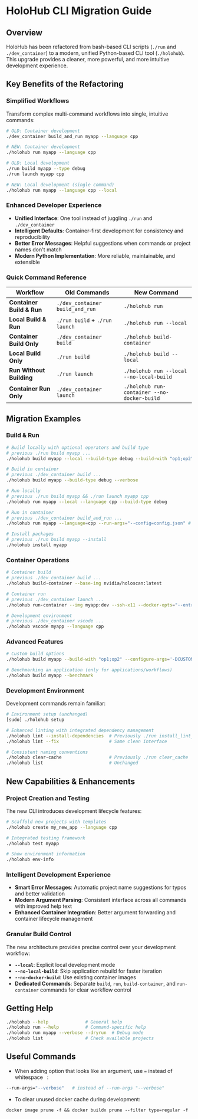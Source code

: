 # HoloHub CLI Migration Guide

## Overview

HoloHub has been refactored from bash-based CLI scripts (`./run` and `./dev_container`) to a modern, unified Python-based CLI tool (`./holohub`). This upgrade provides a cleaner, more powerful, and more intuitive development experience.

## Key Benefits of the Refactoring

### **Simplified Workflows**
Transform complex multi-command workflows into single, intuitive commands:

```bash
# OLD: Container development
./dev_container build_and_run myapp --language cpp

# NEW: Container development
./holohub run myapp --language cpp
```

```bash
# OLD: Local development
./run build myapp --type debug
./run launch myapp cpp

# NEW: Local development (single command)
./holohub run myapp --language cpp --local
```

### **Enhanced Developer Experience**
- **Unified Interface**: One tool instead of juggling `./run` and `./dev_container`
- **Intelligent Defaults**: Container-first development for consistency and reproducibility
- **Better Error Messages**: Helpful suggestions when commands or project names don't match
- **Modern Python Implementation**: More reliable, maintainable, and extensible

### **Quick Command Reference**
| Workflow | Old Commands | New Command |
|----------|-------------|-------------|
| **Container Build & Run** | `./dev_container build_and_run` | `./holohub run` |
| **Local Build & Run** | `./run build` + `./run launch` | `./holohub run --local` |
| **Container Build Only** | `./dev_container build` | `./holohub build-container` |
| **Local Build Only** | `./run build` | `./holohub build --local` |
| **Run Without Building** | `./run launch` | `./holohub run --local --no-local-build` |
| **Container Run Only** | `./dev_container launch` | `./holohub run-container --no-docker-build` |

## Migration Examples

### **Build & Run**
```bash
# Build locally with optional operators and build type
# previous ./run build myapp ...
./holohub build myapp --local --build-type debug --build-with "op1;op2"

# Build in container
# previous ./dev_container build ...
./holohub build myapp --build-type debug --verbose

# Run locally
# previous ./run build myapp && ./run launch myapp cpp
./holohub run myapp --local --language cpp --build-type debug

# Run in container
# previous ./dev_container build_and_run ...
./holohub run myapp --language=cpp --run-args="--config=config.json" # NEW

# Install packages
# previous ./run build myapp --install
./holohub install myapp
```

### **Container Operations**
```bash
# Container build
# previous ./dev_container build ...
./holohub build-container --base-img nvidia/holoscan:latest

# Container run
# previous ./dev_container launch ...
./holohub run-container --img myapp:dev --ssh-x11 --docker-opts="--entrypoint=bash" --no-docker-build

# Development environment
# previous ./dev_container vscode ...
./holohub vscode myapp --language cpp
```

### **Advanced Features**
```bash
# Custom build options
./holohub build myapp --build-with "op1;op2" --configure-args='-DCUSTOM=ON'

# Benchmarking an application (only for applications/workflows)
./holohub build myapp --benchmark
```

###  **Development Environment**

Development commands remain familiar:

```bash
# Environment setup (unchanged)
[sudo] ./holohub setup

# Enhanced linting with integrated dependency management
./holohub lint --install-dependencies  # Previously ./run install_lint_deps
./holohub lint --fix                   # Same clean interface

# Consistent naming conventions
./holohub clear-cache                  # Previously ./run clear_cache
./holohub list                         # Unchanged
```

## New Capabilities & Enhancements

### **Project Creation and Testing**
The new CLI introduces development lifecycle features:

```bash
# Scaffold new projects with templates
./holohub create my_new_app --language cpp

# Integrated testing framework
./holohub test myapp

# Show environment information
./holohub env-info
```

### **Intelligent Development Experience**
- **Smart Error Messages**: Automatic project name suggestions for typos and better validation
- **Modern Argument Parsing**: Consistent interface across all commands with improved help text
- **Enhanced Container Integration**: Better argument forwarding and container lifecycle management

### **Granular Build Control**
The new architecture provides precise control over your development workflow:
- **`--local`**: Explicit local development mode
- **`--no-local-build`**: Skip application rebuild for faster iteration
- **`--no-docker-build`**: Use existing container images
- **Dedicated Commands**: Separate `build`, `run`, `build-container`, and `run-container` commands for clear workflow control

## Getting Help

```bash
./holohub --help              # General help
./holohub run --help          # Command-specific help
./holohub run myapp --verbose --dryrun  # Debug mode
./holohub list                # Check available projects
```


## Useful Commands

- When adding option that looks like an argument, use `=` instead of whitespace ` `:
```bash
--run-args="--verbose"   # instead of --run-args "--verbose"
```

- To clear unused docker cache during development:
```
docker image prune -f && docker buildx prune --filter type=regular -f
```
